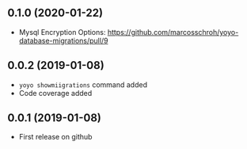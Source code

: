 
0.1.0 (2020-01-22)
------------------

* Mysql Encryption Options: https://github.com/marcosschroh/yoyo-database-migrations/pull/9


0.0.2 (2019-01-08)
------------------

* `yoyo showmiigrations` command added
* Code coverage added


0.0.1 (2019-01-08)
------------------

* First release on github
